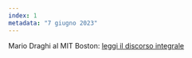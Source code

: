 ```yaml
---
index: 1
metadata: "7 giugno 2023"
---
```


Mario Draghi al MIT Boston: <a href="/assets/2023-06-07-draghi-discorso-mit.pdf" target="_blank">leggi il discorso integrale</a>
